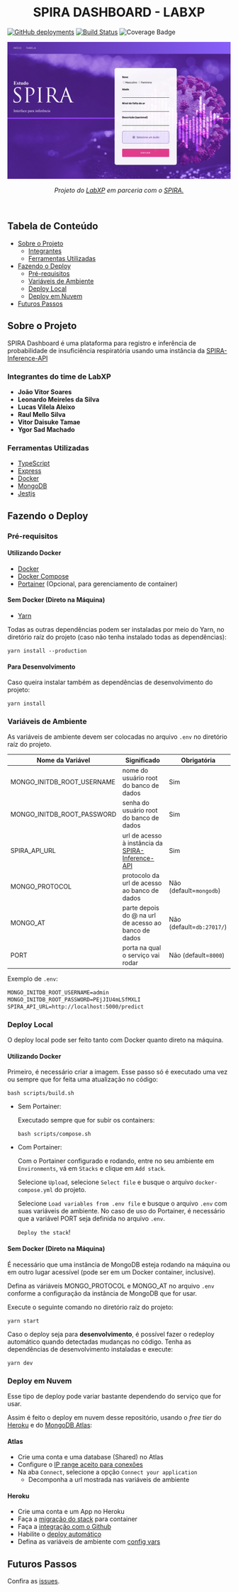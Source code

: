 <h1 align="center">SPIRA DASHBOARD - LABXP</h1>

[![GitHub deployments](https://img.shields.io/github/deployments/lk-vila/SPIRA-Dashboard/spira-dashboard-demo)](https://spira-dashboard-demo.herokuapp.com/)   [![Build Status](https://img.shields.io/endpoint.svg?url=https%3A%2F%2Factions-badge.atrox.dev%2Flk-vila%2FSPIRA-Dashboard%2Fbadge%3Fref%3Dmain&style=flat)](https://actions-badge.atrox.dev/lk-vila/SPIRA-Dashboard/goto?ref=main)   ![Coverage Badge](https://img.shields.io/endpoint?url=https://gist.githubusercontent.com/lk-vila/1013be5684953ab9aa1dec8d2d663c6d/raw/SPIRA-Dashboard__heads_main.json)

<p align="center">
  <img src="assets/preview.png" alt="Tree">
</p>
<p align="center">
  <i>Projeto do <a href="http://ccsl.ime.usp.br/wiki/LabXP2021">LabXP</a> em parceria com o <a href="https://spira.ime.usp.br/">SPIRA.</a></i>
</p>


<br>

## <b>Tabela de Conteúdo</b>
 - [Sobre o Projeto](#sobre-o-projeto)
    - [Integrantes](#integrantes)
    - [Ferramentas Utilizadas](#ferramentas-utilizadas)
 - [Fazendo o Deploy](#fazendo-o-deploy)
    - [Pré-requisitos](#pré-requisitos)
    - [Variáveis de Ambiente](#variáveis-de-ambiente)
    - [Deploy Local](#deploy-local)
    - [Deploy em Nuvem](#deploy-em-nuvem)
 - [Futuros Passos](#futuros-passos)

## Sobre o Projeto

SPIRA Dashboard é uma plataforma para registro e inferência de probabilidade de insuficiência respiratória usando uma instância da [SPIRA-Inference-API](https://github.com/lk-vila/SPIRA-Inference-API)

### Integrantes do time de LabXP

- <b>João Vitor Soares</b>
- <b>Leonardo Meireles da Silva</b>
- <b>Lucas Vilela Aleixo</b>
- <b>Raul Mello Silva</b>
- <b>Vitor Daisuke Tamae</b>
- <b>Ygor Sad Machado</b>

### Ferramentas Utilizadas

 - [TypeScript](https://www.typescriptlang.org/)
 - [Express](https://expressjs.com/pt-br/)
 - [Docker](https://www.docker.com/)
 - [MongoDB](https://www.mongodb.com/)
 - [Jestjs](https://jestjs.io/)

## Fazendo o Deploy
### Pré-requisitos
#### Utilizando Docker

- [Docker](https://www.docker.com/get-started)
- [Docker Compose](https://docs.docker.com/compose/install/)
- [Portainer](https://hub.docker.com/r/portainer/portainer-ce) (Opcional, para gerenciamento de container)

#### Sem Docker (Direto na Máquina)

- [Yarn](https://yarnpkg.com/)

Todas as outras dependências podem ser instaladas por meio do Yarn, no diretório raíz do projeto (caso não tenha instalado todas as dependências):

    yarn install --production


#### Para Desenvolvimento

Caso queira instalar também as dependências de desenvolvimento do projeto:

    yarn install

###  Variáveis de Ambiente

As variáveis de ambiente devem ser colocadas no arquivo `.env` no diretório raíz do projeto. 

| Nome da Variável           | Significado                                                                                        | Obrigatória               |
|----------------------------|----------------------------------------------------------------------------------------------------|---------------------------|
| MONGO_INITDB_ROOT_USERNAME | nome do usuário root do banco de dados                                                             | Sim                       |
| MONGO_INITDB_ROOT_PASSWORD | senha do usuário root do banco de dados                                                            | Sim                       |
| SPIRA_API_URL              | url de acesso à instância da [SPIRA-Inference-API](https://github.com/lk-vila/SPIRA-Inference-API) | Sim                       |
| MONGO_PROTOCOL             | protocolo da url de acesso ao banco de dados                                                       | Não (default=`mongodb`)   |
| MONGO_AT                   | parte depois do @ na url de acesso ao banco de dados                                               | Não (default=`db:27017/`) |
| PORT                       | porta na qual o serviço vai rodar                                                                  | Não (default=`8000`)      |

Exemplo de `.env`:

    MONGO_INITDB_ROOT_USERNAME=admin
    MONGO_INITDB_ROOT_PASSWORD=PEjJIU4mLSfMXLI
    SPIRA_API_URL=http://localhost:5000/predict

### Deploy Local

O deploy local pode ser feito tanto com Docker quanto direto na máquina.

#### Utilizando Docker

Primeiro, é necessário criar a imagem. Esse passo só é executado uma vez ou sempre que for feita uma atualização no código:

    bash scripts/build.sh

- Sem Portainer:

  Executado sempre que for subir os containers:

      bash scripts/compose.sh

- Com Portainer:

  Com o Portainer configurado e rodando, entre no seu ambiente em `Environments`, vá em `Stacks` e clique em `Add stack`.

  Selecione `Upload`, selecione `Select file` e busque o arquivo `docker-compose.yml` do projeto.

  Selecione `Load variables from .env file` e busque o arquivo `.env` com suas variáveis de ambiente. No caso de uso do Portainer, é necessário que a variável PORT seja definida no arquivo `.env`.

  `Deploy the stack`!

#### Sem Docker (Direto na Máquina)

É necessário que uma instância de MongoDB esteja rodando na máquina ou em outro lugar acessível (pode ser em um Docker container, inclusive). 

Defina as váriáveis MONGO_PROTOCOL e MONGO_AT no arquivo `.env` conforme a configuração da instância de MongoDB que for usar.

Execute o seguinte comando no diretório raíz do projeto:

    yarn start

Caso o deploy seja para **desenvolvimento**, é possível fazer o redeploy automático quando detectadas mudanças no código. Tenha as dependências de desenvolvimento instaladas e execute:

    yarn dev

### Deploy em Nuvem

Esse tipo de deploy pode variar bastante dependendo do serviço que for usar. 

Assim é feito o deploy em nuvem desse repositório, usando o *free tier* do [Heroku](https://www.heroku.com/) e do [MongoDB Atlas](https://www.mongodb.com/atlas):


#### Atlas

- Crie uma conta e uma database (Shared) no Atlas
- Configure o [IP range aceito para conexões](https://docs.atlas.mongodb.com/connect-to-cluster/#ip-access-list)
- Na aba `Connect`, selecione a opção `Connect your application`
  - Decomponha a url mostrada nas variáveis de ambiente
#### Heroku

- Crie uma conta e um App no Heroku
- Faça a [migração do stack](https://devcenter.heroku.com/articles/stack#migrating-to-a-new-stack) para container
- Faça a [integração com o Github](https://devcenter.heroku.com/articles/github-integration#enabling-github-integration)
- Habilite o [deploy automático](https://devcenter.heroku.com/articles/github-integration#automatic-deploys)
- Defina as variáveis de ambiente com [config vars](https://devcenter.heroku.com/articles/config-vars)





## Futuros Passos
Confira as [issues](/../../issues/).